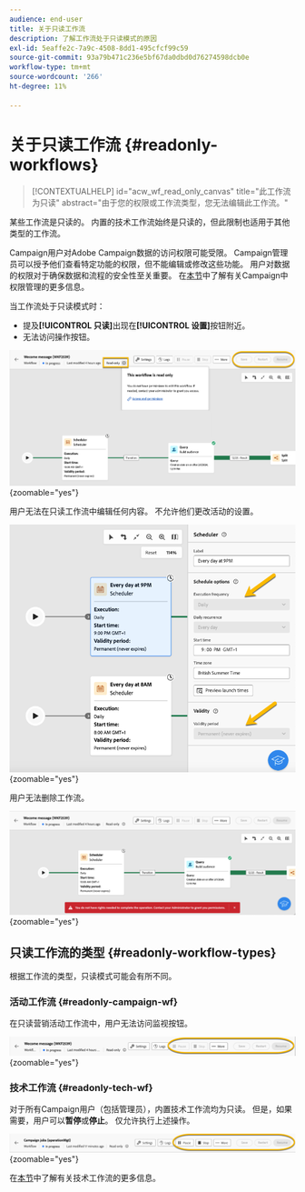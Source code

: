 ```yaml
---
audience: end-user
title: 关于只读工作流
description: 了解工作流处于只读模式的原因
exl-id: 5eaffe2c-7a9c-4508-8dd1-495cfcf99c59
source-git-commit: 93a79b471c236e5bf67da0dbd0d76274598dcb0e
workflow-type: tm+mt
source-wordcount: '266'
ht-degree: 11%

---
```


# 关于只读工作流 {#readonly-workflows}

>[!CONTEXTUALHELP]
>id="acw_wf_read_only_canvas"
>title="此工作流为只读"
>abstract="由于您的权限或工作流类型，您无法编辑此工作流。"

某些工作流是只读的。 内置的技术工作流始终是只读的，但此限制也适用于其他类型的工作流。

Campaign用户对Adobe Campaign数据的访问权限可能受限。 Campaign管理员可以授予他们查看特定功能的权限，但不能编辑或修改这些功能。 用户对数据的权限对于确保数据和流程的安全性至关重要。 在[本节](../get-started/permissions.md)中了解有关Campaign中权限管理的更多信息。

当工作流处于只读模式时：

* 提及&#x200B;**[!UICONTROL 只读]**&#x200B;出现在&#x200B;**[!UICONTROL 设置]**&#x200B;按钮附近。
* 无法访问操作按钮。

![只读工作流界面显示“设置”按钮和禁用的操作按钮。](assets/readonly-workflow.png){zoomable="yes"}

用户无法在只读工作流中编辑任何内容。 不允许他们更改活动的设置。

![处于只读模式的计划程序接口，显示已禁用的设置选项。](assets/scheduler-readonly.png){zoomable="yes"}

用户无法删除工作流。

![界面显示删除工作流的受限权限。](assets/readonly-rights.png){zoomable="yes"}

## 只读工作流的类型 {#readonly-workflow-types}

根据工作流的类型，只读模式可能会有所不同。

### 活动工作流 {#readonly-campaign-wf}

在只读营销活动工作流中，用户无法访问监视按钮。

![只读模式下的Campaign工作流界面，显示已禁用的监视选项。](assets/readonly-campaign-workflow.png){zoomable="yes"}

### 技术工作流 {#readonly-tech-wf}

对于所有Campaign用户（包括管理员），内置技术工作流均为只读。 但是，如果需要，用户可以&#x200B;**暂停**&#x200B;或&#x200B;**停止**。 仅允许执行上述操作。

![只读模式的技术工作流界面，显示暂停或停止工作流的选项。](assets/readonly-technical-workflow.png){zoomable="yes"}

在[本节](https://experienceleague.adobe.com/en/docs/campaign/automation/workflows/introduction/wf-type/technical-workflows)中了解有关技术工作流的更多信息。